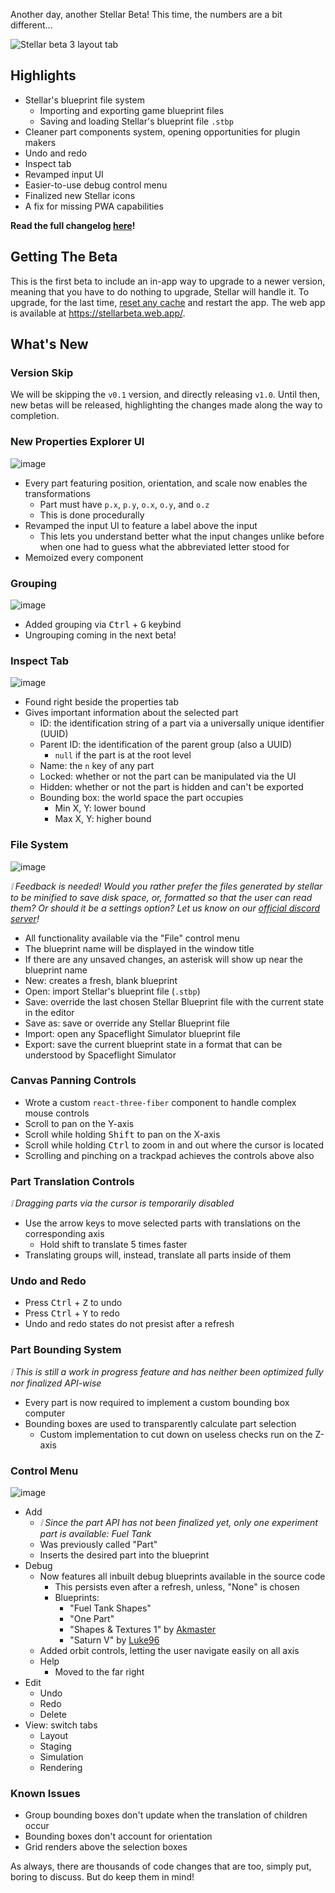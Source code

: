 Another day, another Stellar Beta! This time, the numbers are a bit different...

![Stellar beta 3 layout tab](https://i.imgur.com/09rs7x8.png)

## Highlights

- Stellar's blueprint file system
  - Importing and exporting game blueprint files
  - Saving and loading Stellar's blueprint file `.stbp`
- Cleaner part components system, opening opportunities for plugin makers
- Undo and redo
- Inspect tab
- Revamped input UI
- Easier-to-use debug control menu
- Finalized new Stellar icons
- A fix for missing PWA capabilities

**Read the full changelog [here](https://github.com/TresAbhi/stellar/tree/main/docs/changelogs/1.0-beta.3.md)!**

## Getting The Beta

This is the first beta to include an in-app way to upgrade to a newer version, meaning that you have to do nothing to upgrade, Stellar will handle it. To upgrade, for the last time, [reset any cache](https://www.fvsu.edu/how-to-clear-your-browser-cache/) and restart the app. The web app is available at https://stellarbeta.web.app/.

## What's New

### Version Skip

We will be skipping the `v0.1` version, and directly releasing `v1.0`. Until then, new betas will be released, highlighting the changes made along the way to completion.

### New Properties Explorer UI

![image](https://user-images.githubusercontent.com/43380238/166114200-1dc1aa16-5068-4e78-8f66-d01491a5ba8d.png)

- Every part featuring position, orientation, and scale now enables the transformations
  - Part must have `p.x`, `p.y`, `o.x`, `o.y`, and `o.z`
  - This is done procedurally
- Revamped the input UI to feature a label above the input
  - This lets you understand better what the input changes unlike before when one had to guess what the abbreviated letter stood for
- Memoized every component

### Grouping

![image](https://user-images.githubusercontent.com/43380238/166114524-e234494c-d2e5-4e6c-931c-50552bc17437.png)

- Added grouping via <kbd>Ctrl</kbd> + <kbd>G</kbd> keybind
- Ungrouping coming in the next beta!

### Inspect Tab

![image](https://user-images.githubusercontent.com/43380238/166114594-ddd45045-3387-4a58-8c5d-91ef75291ada.png)

- Found right beside the properties tab
- Gives important information about the selected part
  - ID: the identification string of a part via a universally unique identifier (UUID)
  - Parent ID: the identification of the parent group (also a UUID)
    - `null` if the part is at the root level
  - Name: the `n` key of any part
  - Locked: whether or not the part can be manipulated via the UI
  - Hidden: whether or not the part is hidden and can't be exported
  - Bounding box: the world space the part occupies
    - Min X, Y: lower bound
    - Max X, Y: higher bound

### File System

![image](https://user-images.githubusercontent.com/43380238/166115839-f34eb955-74c8-4255-acb0-56d036e20c81.png)

_❕ Feedback is needed! Would you rather prefer the files generated by stellar to be minified to save disk space, or, formatted so that the user can read them? Or should it be a settings option? Let us know on our [official discord server](https://discord.gg/nDt7AjGJQH)!_

- All functionality available via the "File" control menu
- The blueprint name will be displayed in the window title
- If there are any unsaved changes, an asterisk will show up near the blueprint name
- New: creates a fresh, blank blueprint
- Open: import Stellar's blueprint file (`.stbp`)
- Save: override the last chosen Stellar Blueprint file with the current state in the editor
- Save as: save or override any Stellar Blueprint file
- Import: open any Spaceflight Simulator blueprint file
- Export: save the current blueprint state in a format that can be understood by Spaceflight Simulator

### Canvas Panning Controls

- Wrote a custom `react-three-fiber` component to handle complex mouse controls
- Scroll to pan on the Y-axis
- Scroll while holding <kbd>Shift</kbd> to pan on the X-axis
- Scroll while holding <kbd>Ctrl</kbd> to zoom in and out where the cursor is located
- Scrolling and pinching on a trackpad achieves the controls above also

### Part Translation Controls

_❕ Dragging parts via the cursor is temporarily disabled_

- Use the arrow keys to move selected parts with translations on the corresponding axis
  - Hold shift to translate 5 times faster
- Translating groups will, instead, translate all parts inside of them

### Undo and Redo

- Press <kbd>Ctrl</kbd> + <kbd>Z</kbd> to undo
- Press <kbd>Ctrl</kbd> + <kbd>Y</kbd> to redo
- Undo and redo states do not presist after a refresh

### Part Bounding System

_❕ This is still a work in progress feature and has neither been optimized fully nor finalized API-wise_

- Every part is now required to implement a custom bounding box computer
- Bounding boxes are used to transparently calculate part selection
  - Custom implementation to cut down on useless checks run on the Z-axis

### Control Menu

![image](https://user-images.githubusercontent.com/43380238/166115708-dd063250-ad95-4f49-9a07-4ccc7b37e97c.png)

- Add
  - _❕ Since the part API has not been finalized yet, only one experiment part is available: Fuel Tank_
  - Was previously called "Part"
  - Inserts the desired part into the blueprint
- Debug
  - Now features all inbuilt debug blueprints available in the source code
    - This persists even after a refresh, unless, "None" is chosen
    - Blueprints:
      - "Fuel Tank Shapes"
      - "One Part"
      - "Shapes & Textures 1" by [Akmaster](https://youtube.com/channel/UC4Kwi-zp-bCRKQVlUdJRWrQ)
      - "Saturn V" by [Luke96](https://jmnet.one/sfs/forum/index.php?members/luke96.4805/)
  - Added orbit controls, letting the user navigate easily on all axis
  - Help
    - Moved to the far right
- Edit
  - Undo
  - Redo
  - Delete
- View: switch tabs
  - Layout
  - Staging
  - Simulation
  - Rendering

### Known Issues

- Group bounding boxes don't update when the translation of children occur
- Bounding boxes don't account for orientation
- Grid renders above the selection boxes

As always, there are thousands of code changes that are too, simply put, boring to discuss. But do keep them in mind!
